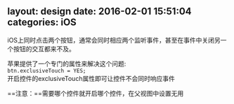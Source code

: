 layout: design
date: 2016-02-01 15:51:04
categories: iOS
---

iOS上同时点击两个按钮，通常会同时相应两个监听事件，甚至在事件中关闭另一个按钮的交互都来不及。

苹果提供了一个专门的属性来解决这个问题:  
`btn.exclusiveTouch = YES;`   
开启控件的exclusiveTouch属性即可让控件不会同时响应事件

==注意：==需要哪个控件就开启哪个控件，在父视图中设置无用